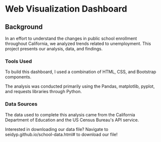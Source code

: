 # Web Visualization Dashboard

## Background
In an effort to understand the changes in public school enrollment throughout California, we analyzed trends related to unemployment. This project presents our analysis, data, and findings. 

### Tools Used
To build this dashboard, I used a combination of HTML, CSS, and Bootstrap components. 

The analysis was conducted primarily using the Pandas, matplotlib, pyplot, and requests libraries through Python. 

### Data Sources
The data used to complete this analysis came from the California Department of Education and the US Census Bureau's API service. 

Interested in downloading our data file? Navigate to seidyp.github.io/school-data.html# to download our file!